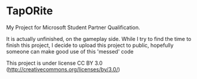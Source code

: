 TapORite
========

My Project for Microsoft Student Partner Qualification.

It is actually unfinished, on the gameplay side.
While I try to find the time to finish this project, I decide to upload this project to public, hopefully someone can make good use of this 'messed' code

This project is under license CC BY 3.0 (http://creativecommons.org/licenses/by/3.0/)
